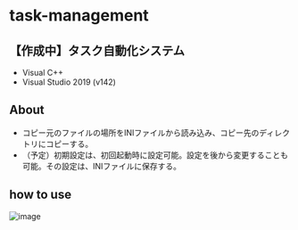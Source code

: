 # task-management
## 【作成中】タスク自動化システム
- Visual C++
- Visual Studio 2019 (v142)

## About
- コピー元のファイルの場所をINIファイルから読み込み、コピー先のディレクトリにコピーする。
- （予定）初期設定は、初回起動時に設定可能。設定を後から変更することも可能。その設定は、INIファイルに保存する。

## how to use
![image](https://user-images.githubusercontent.com/95083592/234831884-6fb22108-ebc5-41c4-99a2-a0b9c969eef5.png)
